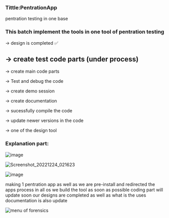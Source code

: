 ### Tittle:PentrationApp
pentration testing in one base


### This batch implement the tools in one tool of pentration testing 

-> design is completed ✅

## -> create test code parts (under process)

-> create main code parts 

-> Test and debug the code

-> create demo session

-> create documentation

-> sucessfully compile the code

-> update newer versions in the code

-> one of the design tool

### Explanation part:

![image](https://user-images.githubusercontent.com/81065703/209428315-ff7c0925-e065-48c4-b6e7-0de940c0c2fc.png)

![Screenshot_20221224_021623](https://user-images.githubusercontent.com/81065703/209428358-320721a1-543b-4e24-b755-0c20c435e8d8.png)


![image](https://user-images.githubusercontent.com/81065703/209428278-6920fcc6-e353-4f2e-a1e4-2d0a22d18b07.png)


making 1 pentration app as well as we are pre-install and redirected the apps process in all os we build the tool as soon as possible
coding part will update soon our designs are completed as well as what is the uses documentation is also update


![menu of forensics](https://user-images.githubusercontent.com/81065703/208831898-60864167-4f58-4c18-96bd-cf01e1533ebb.png)
